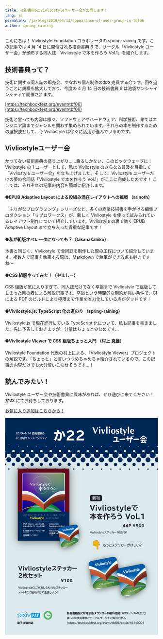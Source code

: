 ```yaml
---
title: 技術書典6にVivliostyleユーザー会が出展します！
lang: ja
permalink: /ja/blog/2019/04/13/appearance-of-user-group-in-tbf06
author: spring_raining
---
```


こんにちは！ Vivliostyle Foundation コラボレータの spring-raining です。この記事では 4 月 14 日に開催される技術書典 6 で、サークル「Vivliostyle ユーザー会」が頒布する同人誌「Vivliostyle で本を作ろう Vol.1」を紹介します。

## 技術書典って？

技術に関する同人誌の即売会、すなわち個人制作の本を売買する会です。回を追うごとに規模も拡大しており、今度の 4 月 14 日の技術書典 6 は池袋サンシャインシティで開催されます。

[https://techbookfest.org/event/tbf06](https://techbookfest.org/event/tbf06)

技術と言っても内容は様々、ソフトウェアやハードウェア、科学技術、果てはエンジニア論までジャンルを問わず集められています。それらの本を制作するための選択肢として、今 Vivliostyle は徐々に活用が進んでいるのです。

## Vivliostyleユーザー会

かつてない技術書典の盛り上がり……乗るしかない、このビックウェーブに！ Vivliostyle の 1 ユーザーとして、私は Vivliostyle のさらなる普及を目指して「Vivliostyle ユーザー会」を立ち上げました。そして、Vivliostyle ユーザーだけの夢の合同誌「Vivliostyle で本を作ろう Vol.1」がここに完成したのです！ ここでは、それぞれの記事の内容を簡単に紹介します。

#### ●EPUB Adaptive Layout による段組み混在レイアウトへの挑戦 （arinoth）

「ふりがなプログラミング」シリーズなど、多くの商業技術書を手がける編集プロダクション「リブロワークス」が、新しく Vivliostyle を使って試みられているレイアウト制作について紹介しています。Vivliostyle の裏で動く EPUB Adaptive Layout まで立ち入った貴重な記事です！

#### ●私が組版オペレータになっても？（takanakahiko）

本書と同じく、Vivliostyle で合同誌を制作した際の工程について紹介しています。複数人で記事を執筆する際は、Markdown で執筆ができる点も魅力ですね〜

#### ●CSS 組版やってみた！（やましー）

CSS 組版が気に入りすぎて、同人誌だけでなく卒論まで Vivliostyle で組版してしまった剛の者による解説記事です。卒論という時間的な制約が強い条件で、CI による PDF のビルドにより極限まで作業を省力化している点がグッドです！

#### ●Vivliostyle.js: TypeScript 化の道のり （spring-raining）

Vivilostyle.js で現在進行している TypeScript 化について、私も記事を書きました。先に予告しておきますが、分量はちょっと少なめです…

#### ●Vivliostyle Viewer で CSS 組版ちょっと入門 （村上 真雄）

Vivliostyle Foundation 代表の村上による、「Vivliostyle Viewer」プロジェクトの解説です。「ちょっと」と言いつつめちゃめちゃ紹介されているので、この記事の内容だけでも大分使いこなせそうです…！

## 読んでみたい！

Vivliostyle ユーザー会や技術書典に興味があれば、ぜひ遊びに来てください！ **か22** にてお待ちしております。

[お気に入り追加はこちらから！](https://techbookfest.org/event/tbf06/circle/46140004)

![おしながき](/assets/posts/2019-04-13-appearance-of-user-group-in-tbf06/oshinagaki.png)
